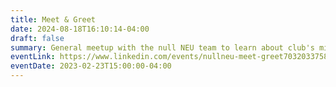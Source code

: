 ```yaml
---
title: Meet & Greet
date: 2024-08-18T16:10:14-04:00
draft: false
summary: General meetup with the null NEU team to learn about club's mission and network with the cybersecurity community at Northeastern community.
eventLink: https://www.linkedin.com/events/nullneu-meet-greet7032033758425837568/
eventDate: 2023-02-23T15:00:00-04:00
---
```

